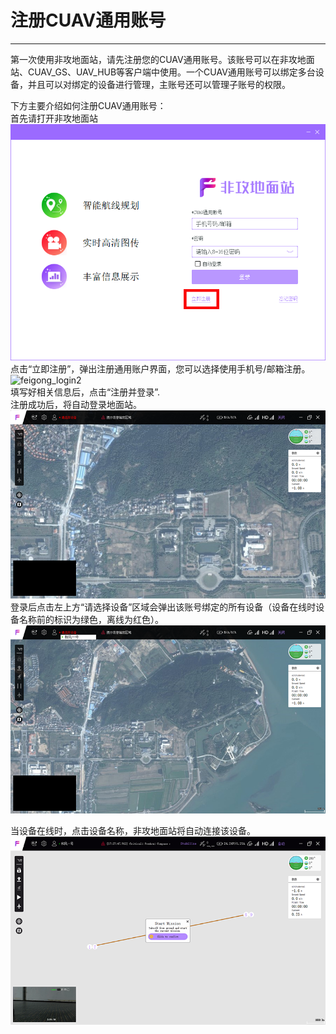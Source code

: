 # 注册CUAV通用账号

---

第一次使用非攻地面站，请先注册您的CUAV通用账号。该账号可以在非攻地面站、CUAV\_GS、UAV\_HUB等客户端中使用。一个CUAV通用账号可以绑定多台设备，并且可以对绑定的设备进行管理，主账号还可以管理子账号的权限。

下方主要介绍如何注册CUAV通用账号：  
首先请打开非攻地面站  
![feigong_login](../../assets/feigong_register/feigong_login.png)  
点击“立即注册”，弹出注册通用账户界面，您可以选择使用手机号/邮箱注册。  
![feigong_login2](../assets/feigong_register/feigong_login2.png)  
填写好相关信息后，点击“注册并登录”.  
注册成功后，将自动登录地面站。  
![feigong_login3](../../assets/feigong_register/feigong_login3.png)  
登录后点击左上方“请选择设备”区域会弹出该账号绑定的所有设备（设备在线时设备名称前的标识为绿色，离线为红色）。![feigong_login4](../../assets/feigong_register/feigong_login4.png)

当设备在线时，点击设备名称，非攻地面站将自动连接该设备。  
![feigong_login5](../../assets/feigong_register/feigong_login5.png)

